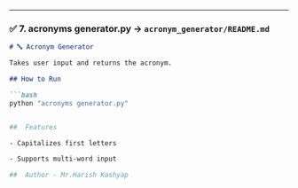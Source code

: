 
---

### ✅ 7. acronyms generator.py → `acronym_generator/README.md`
```markdown
# 🔤 Acronym Generator

Takes user input and returns the acronym.

## How to Run

```bash
python "acronyms generator.py"


##  Features

- Capitalizes first letters

- Supports multi-word input

##  Author - Mr.Harish Kashyap
